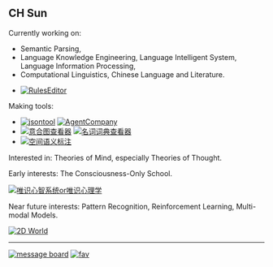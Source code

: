 
<!-- 3AD3C6 -->

<!-- https://shields.io/badges/static-badge -->

<!-- --- -->

## CH Sun

Currently working on: 
- Semantic Parsing, 
- Language Knowledge Engineering, Language Intelligent System, Language Information Processing, 
- Computational Linguistics, Chinese Language and Literature.

<!--
[![NaturalParser](https://img.shields.io/badge/🪙%20%20%20%20NaturalParser-fff)](https://gitforziio.github.io/natural-parser-doc/) 
-->

- [![RulesEditor](https://img.shields.io/badge/🖋️%20%20%20%20RulesEditor%20(In%20Dev)-fff)](https://gitforziio.github.io/rules-editor/)


<!--
中文空间语义理解评测系列工作：

[![SpaCE2021](https://img.shields.io/badge/🏅%20%20%20%20SpaCE2021-fff)](https://github.com/2030NLP/SpaCE2021/) 
[![SpaCE2022](https://img.shields.io/badge/🏅%20%20%20%20SpaCE2022-fff)](https://github.com/2030NLP/SpaCE2022/) 
[![SpaCE2023](https://img.shields.io/badge/🏅%20%20%20%20SpaCE2023-fff)](https://github.com/2030NLP/SpaCE2023/) 
[![SpaCE2024](https://img.shields.io/badge/🏅%20%20%20%20SpaCE2024-fff)](https://github.com/2030NLP/SpaCE2024/) 
-->

Making tools:

- [![jsontool](https://img.shields.io/badge/🪄%20%20%20%20jsontool-fff)](https://tridict.github.io/jsontool/) 
[![AgentCompany](https://img.shields.io/badge/🤖%20%20%20%20AgentCompany-fff)](https://gitforziio.github.io/agent-company/) 
- [![意合图查看器](https://img.shields.io/badge/🔍%20%20%20%20Parataxis%20Graph%20Viewer-fff)](https://gitforziio.github.io/parataxis-graph-viewer/)
[![名词词典查看器](https://img.shields.io/badge/🔍%20%20%20%20Visualizing%20the%20Dictionary%20of%20Chinese%20Noum%20Qualia%20Roles-fff)](https://tridict.github.io/QualiaRoleDB/) 
- [![空间语义标注](https://img.shields.io/badge/🖋️%20%20%20%20SpaCE%20Annotator-fff)](https://github.com/2030NLP/Sp22AnnoOL) 

<!-- https://github.com/Tridict/HowNet.js -->

<!--
长期关注“心智理学”，尤其是“思维理学”。

<sup>为什么不是“心智科学”和“思维科学”？因为个人相对更在意逻辑、理论、结论，而相对不太关心技术手段和实验方法。</sup>
-->

Interested in: 
Theories of Mind, especially Theories of Thought.

Early interests: 
The Consciousness-Only School. 

[![唯识心智系统or唯识心理学](https://img.shields.io/badge/🧠%20%20%20%20唯识心智系统%20or%20唯识心理学-AF6868)](https://github.com/ziionote/consciousness-only-psychology) <!-- 9A0100 -->

Near future interests: 
Pattern Recognition, Reinforcement Learning, Multi-modal Models.

[![2D World](https://img.shields.io/badge/👾%20%20%20%202D%20World-A68DCC)](https://gitforziio.github.io/TwoDWorld/) 

---

[![message board](https://img.shields.io/badge/🗯%20%20%20%20MSG%20Board-41C464)](https://github.com/gitforziio/Personal-Message-Board/issues/new) 
[![fav](https://img.shields.io/badge/__-grey)](https://github.com/gitforziio/fav) 


<!--
---

- [![Crisps](https://img.shields.io/badge/🖋️%20%20%20%20Crisps标注器(半成品)-fff)](https://github.com/Tridict/Crisps) 
- [![syntree](https://img.shields.io/badge/🌲%20%20%20%20画树工具(半成品)(forked)-fff)](https://github.com/gitforziio/syntree) 
- [![SegJS](https://img.shields.io/badge/⌨️%20%20%20%20SegJS-fff)](https://github.com/gitforziio/SegJS) 
- [![Korean-Pinyin](https://img.shields.io/badge/🇰🇷%20%20%20%20Korean%20Pinyin-fff)](https://github.com/gitforziio/Korean-Pinyin) 
-->


<!-- &theme=nord -->

<!-- ![Roomcar's github stats](https://github-readme-stats-seven-gilt.vercel.app/api?username=gitforziio&show_icons=true&include_all_commits=true&count_private=false&hide_rank=true&custom_title=Roomcar) -->
<!-- 
![Top Langs](https://github-readme-stats.vercel.app/api/top-langs/?username=gitforziio&layout=compact)

[![Trea-V-sure](https://github-readme-stats.vercel.app/api/pin/?username=gitforziio&repo=Trea-V-sure)](https://github.com/gitforziio/Trea-V-sure)
[![MyNote](https://github-readme-stats.vercel.app/api/pin/?username=gitforziio&repo=MyNote)](https://github.com/gitforziio/MyNote)
[![SegJS](https://github-readme-stats.vercel.app/api/pin/?username=gitforziio&repo=SegJS)](https://github.com/gitforziio/SegJS)
[![a-Story-about-License](https://github-readme-stats.vercel.app/api/pin/?username=gitforziio&repo=a-Story-about-License)](https://github.com/gitforziio/a-Story-about-License)
[![syntax-tree-parser](https://github-readme-stats.vercel.app/api/pin/?username=gitforziio&repo=syntax-tree-parser)](https://github.com/gitforziio/syntax-tree-parser)
[![Korean-Pinyin](https://github-readme-stats.vercel.app/api/pin/?username=gitforziio&repo=Korean-Pinyin)](https://github.com/gitforziio/Korean-Pinyin)
-->

<!--
**gitforziio/gitforziio** is a ✨ _special_ ✨ repository because its `README.md` (this file) appears on your GitHub profile.

Here are some ideas to get you started:

- 🔭 I’m currently working on ...
- 🌱 I’m currently learning ...
- 👯 I’m looking to collaborate on ...
- 🤔 I’m looking for help with ...
- 💬 Ask me about ...
- 📫 How to reach me: ...
- 😄 Pronouns: ...
- ⚡ Fun fact: ...
-->
